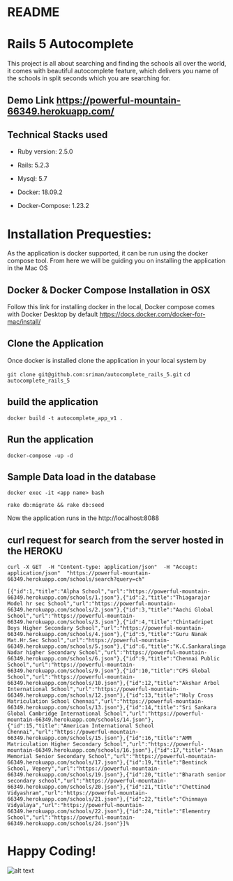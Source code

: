# README

# Rails 5 Autocomplete

This project is all about searching and finding the schools all over the world, it comes with beautiful autocomplete feature, which delivers you name of the schools in split seconds which you are searching for.

## Demo Link https://powerful-mountain-66349.herokuapp.com/

## Technical Stacks used
* Ruby version: 2.5.0

* Rails: 5.2.3

* Mysql: 5.7

* Docker: 18.09.2

* Docker-Compose: 1.23.2

# Installation Prequesties:

As the application is docker supported, it can be run using the docker compose tool. From here we will be guiding you on installing the application in the Mac OS

## Docker & Docker Compose Installation in OSX

Follow this link for installing docker in the local, Docker compose comes with Docker Desktop by default
https://docs.docker.com/docker-for-mac/install/


## Clone the Application 

Once docker is installed clone the application in your local system by 

`git clone git@github.com:sriman/autocomplete_rails_5.git`
`cd autocomplete_rails_5`

## build the application

`docker build -t autocomplete_app_v1 .`

## Run the application
`docker-compose -up -d`

## Sample Data load in the database
`docker exec -it <app name> bash`

`rake db:migrate && rake db:seed`

Now the application runs in the http://localhost:8088 


## curl request for search from the server hosted in the HEROKU

`curl -X GET  -H "Content-type: application/json"  -H "Accept: application/json"  "https://powerful-mountain-66349.herokuapp.com/schools/search?query=ch"`

`[{"id":1,"title":"Alpha School","url":"https://powerful-mountain-66349.herokuapp.com/schools/1.json"},{"id":2,"title":"Thiagarajar Model hr sec School","url":"https://powerful-mountain-66349.herokuapp.com/schools/2.json"},{"id":3,"title":"Aachi Global School","url":"https://powerful-mountain-66349.herokuapp.com/schools/3.json"},{"id":4,"title":"Chintadripet Boys Higher Secondary School","url":"https://powerful-mountain-66349.herokuapp.com/schools/4.json"},{"id":5,"title":"Guru Nanak Mat.Hr.Sec School","url":"https://powerful-mountain-66349.herokuapp.com/schools/5.json"},{"id":6,"title":"K.C.Sankaralinga Nadar higher Secondary School","url":"https://powerful-mountain-66349.herokuapp.com/schools/6.json"},{"id":9,"title":"Chennai Public School","url":"https://powerful-mountain-66349.herokuapp.com/schools/9.json"},{"id":10,"title":"CPS Global School","url":"https://powerful-mountain-66349.herokuapp.com/schools/10.json"},{"id":12,"title":"Akshar Arbol International School","url":"https://powerful-mountain-66349.herokuapp.com/schools/12.json"},{"id":13,"title":"Holy Cross Matriculation School Chennai","url":"https://powerful-mountain-66349.herokuapp.com/schools/13.json"},{"id":14,"title":"Sri Sankara Global Cambridge International School","url":"https://powerful-mountain-66349.herokuapp.com/schools/14.json"},{"id":15,"title":"American International School Chennai","url":"https://powerful-mountain-66349.herokuapp.com/schools/15.json"},{"id":16,"title":"AMM Matriculation Higher Secondary School","url":"https://powerful-mountain-66349.herokuapp.com/schools/16.json"},{"id":17,"title":"Asan Memorial Senior Secondary School","url":"https://powerful-mountain-66349.herokuapp.com/schools/17.json"},{"id":19,"title":"Bentinck School, Vepery","url":"https://powerful-mountain-66349.herokuapp.com/schools/19.json"},{"id":20,"title":"Bharath senior secondary school","url":"https://powerful-mountain-66349.herokuapp.com/schools/20.json"},{"id":21,"title":"Chettinad Vidyashram","url":"https://powerful-mountain-66349.herokuapp.com/schools/21.json"},{"id":22,"title":"Chinmaya Vidyalaya","url":"https://powerful-mountain-66349.herokuapp.com/schools/22.json"},{"id":24,"title":"Elementry School","url":"https://powerful-mountain-66349.herokuapp.com/schools/24.json"}]%`


# Happy Coding!


![alt text](https://i.ibb.co/ydSK6R6/Screenshot-2020-06-13-at-6-08-53-PM.png)





